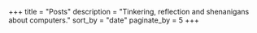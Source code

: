 +++
title = "Posts"
description = "Tinkering, reflection and shenanigans about computers."
sort_by = "date"
paginate_by = 5
+++
